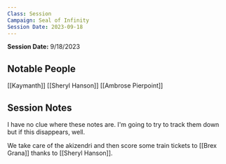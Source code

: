 ```yaml
---
Class: Session
Campaign: Seal of Infinity
Session Date: 2023-09-18
---
```

**Session Date:** 9/18/2023

## Notable People

[[Kaymanth]] [[Sheryl Hanson]] [[Ambrose Pierpoint]]

## Session Notes

I have no clue where these notes are. I'm going to try to track them down but if this disappears, well.

We take care of the akizendri and then score some train tickets to [[Brex Grana]] thanks to [[Sheryl Hanson]].